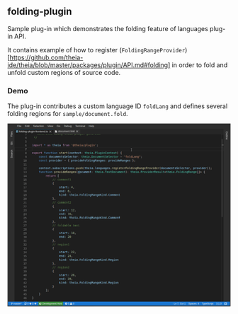 ## folding-plugin

Sample plug-in which demonstrates the folding feature of languages plug-in API.

It contains example of how to register (`FoldingRangeProvider`)[https://github.com/theia-ide/theia/blob/master/packages/plugin/API.md#folding] in order to fold and unfold custom regions of source code.

### Demo

The plug-in contributes a custom language ID `foldLang` and defines several folding regions for `sample/document.fold`.

![Demo Folding Range Provider](demo.gif)

